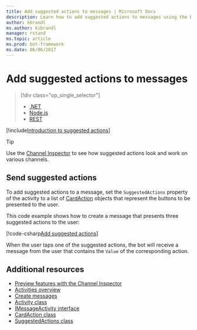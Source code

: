 ```yaml
---
title: Add suggested actions to messages | Microsoft Docs
description: Learn how to add suggested actions to messages using the Bot Builder SDK for .NET.
author: kbrandl
ms.author: kibrandl
manager: rstand
ms.topic: article
ms.prod: bot-framework
ms.date: 06/06/2017
---
```


# Add suggested actions to messages
> [!div class="op_single_selector"]
> - [.NET](../dotnet/bot-builder-dotnet-add-suggested-actions.md)
> - [Node.js](../nodejs/bot-builder-nodejs-send-suggested-actions.md)
> - [REST](../rest-api/bot-framework-rest-connector-add-suggested-actions.md)

[!include[Introduction to suggested actions](../includes/snippet-suggested-actions-intro.md)] 

> [!TIP]
> Use the [Channel Inspector][channelInspector] to see how suggested actions look and work on various channels.

## Send suggested actions

To add suggested actions to a message, set the `SuggestedActions` property of the activity to a list of [CardAction][cardAction] objects that represent the buttons to be presented to the user. 

This code example shows how to create a message that presents three suggested actions to the user:

[!code-csharp[Add suggested actions](../includes/code/dotnet-add-suggested-actions.cs#addSuggestedActions)]

When the user taps one of the suggested actions, the bot will receive a message from the user that contains the `Value` of the corresponding action.

## Additional resources

- [Preview features with the Channel Inspector][inspector]
- [Activities overview](bot-builder-dotnet-activities.md)
- [Create messages](bot-builder-dotnet-create-messages.md)
- <a href="https://docs.microsoft.com/en-us/dotnet/api/microsoft.bot.connector.activity?view=botbuilder-3.8" target="_blank">Activity class</a>
- <a href="https://docs.microsoft.com/en-us/dotnet/api/microsoft.bot.connector.imessageactivity?view=botbuilder-3.8" target="_blank">IMessageActivity interface</a>
- <a href="https://docs.microsoft.com/en-us/dotnet/api/microsoft.bot.connector.cardaction?view=botbuilder-3.8" target="_blank">CardAction class</a>
- <a href="https://docs.microsoft.com/en-us/dotnet/api/microsoft.bot.connector.suggestedactions?view=botbuilder-3.8" target="_blank">SuggestedActions class</a>

[cardAction]: https://docs.microsoft.com/en-us/dotnet/api/microsoft.bot.connector.cardaction?view=botbuilder-3.8

[inspector]: ../portal-channel-inspector.md

[channelInspector]: https://docs.botframework.com/en-us/channel-inspector/channels/Skype/
